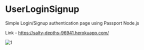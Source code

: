 # UserLoginSignup
Simple Login/Signup authentication page using Passport Node.js

Link - https://salty-depths-96941.herokuapp.com/

![1](https://user-images.githubusercontent.com/65457463/103219815-bc425680-4944-11eb-8c6c-916a5d90b312.png)
